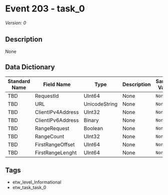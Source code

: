 # Event 203 - task_0
###### Version: 0

## Description
None

## Data Dictionary
|Standard Name|Field Name|Type|Description|Sample Value|
|---|---|---|---|---|
|TBD|RequestId|UInt64|None|`None`|
|TBD|URL|UnicodeString|None|`None`|
|TBD|ClientIPv4Address|UInt32|None|`None`|
|TBD|ClientIPv6Address|Binary|None|`None`|
|TBD|RangeRequest|Boolean|None|`None`|
|TBD|RangeCount|UInt32|None|`None`|
|TBD|FirstRangeOffset|UInt64|None|`None`|
|TBD|FirstRangeLenght|UInt64|None|`None`|

## Tags
* etw_level_Informational
* etw_task_task_0